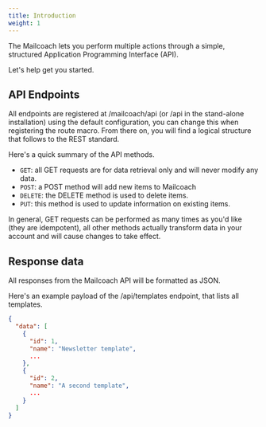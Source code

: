 ```yaml
---
title: Introduction
weight: 1
---
```


The Mailcoach lets you perform multiple actions through a simple, structured Application Programming Interface (API).

Let's help get you started.

## API Endpoints

All endpoints are registered at /mailcoach/api (or /api in the stand-alone installation) using the default configuration, you can change this when registering the route macro. From there on, you will find a logical structure that follows to the REST standard.

Here's a quick summary of the API methods.

- `GET`: all GET requests are for data retrieval only and will never modify any data.
- `POST`: a POST method will add new items to Mailcoach
- `DELETE`: the DELETE method is used to delete items.
- `PUT`: this method is used to update information on existing items.

In general, GET requests can be performed as many times as you'd like (they are idempotent), all other methods actually transform data in your account and will cause changes to take effect.

## Response data

All responses from the Mailcoach API will be formatted as JSON.

Here's an example payload of the /api/templates endpoint, that lists all templates.

```json
{
  "data": [
    {
      "id": 1,
      "name": "Newsletter template",
      ...
    },
    {
      "id": 2,
      "name": "A second template",
      ...
    }
  ]
}
```
